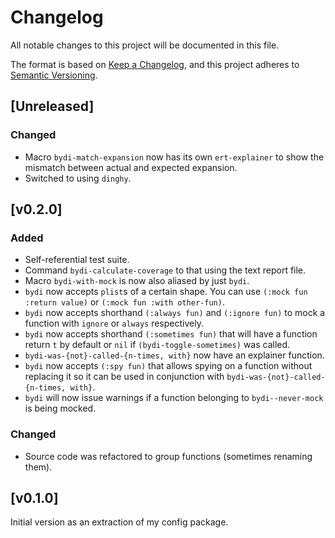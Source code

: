 # Changelog

All notable changes to this project will be documented in this file.

The format is based on [Keep a Changelog](https://keepachangelog.com/en/1.0.0/),
and this project adheres to [Semantic Versioning](https://semver.org/spec/v2.0.0.html).

## [Unreleased]

### Changed

- Macro `bydi-match-expansion` now has its own `ert-explainer` to show
  the mismatch between actual and expected expansion.
- Switched to using `dinghy`.

## [v0.2.0]

### Added

- Self-referential test suite.
- Command `bydi-calculate-coverage` to that using the text report file.
- Macro `bydi-with-mock` is now also aliased by just `bydi`.
- `bydi` now accepts `plist`s of a certain shape. You can use `(:mock
  fun :return value)` or `(:mock fun :with other-fun)`.
- `bydi` now accepts shorthand `(:always fun)` and `(:ignore fun)` to
  mock a function with `ignore` or `always` respectively.
- `bydi` now accepts shorthand `(:sometimes fun)` that will have a
  function return `t` by default or `nil` if `(bydi-toggle-sometimes)`
  was called.
- `bydi-was-{not}-called-{n-times, with}` now have an explainer
  function.
- `bydi` now accepts `(:spy fun)` that allows spying on a function
  without replacing it so it can be used in conjunction with
  `bydi-was-{not}-called-{n-times, with}`.
- `bydi` will now issue warnings if a function belonging to
  `bydi--never-mock` is being mocked.

### Changed

- Source code was refactored to group functions (sometimes renaming them).

## [v0.1.0]

Initial version as an extraction of my config package.
